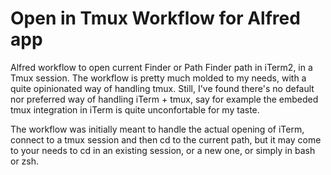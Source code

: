 # Open in Tmux Workflow for Alfred app

Alfred workflow to open current Finder or Path Finder path in iTerm2, in a Tmux session. The workflow is pretty much molded
to my needs, with a quite opinionated way of handling tmux. Still, I've found there's no default nor preferred way of
handling iTerm + tmux, say for example the embeded tmux integration in iTerm is quite unconfortable for my taste.

The workflow was initially meant to handle the actual opening of iTerm, connect to a tmux session and then cd to the
current path, but it may come to your needs to cd in an existing session, or a new one, or simply in bash or zsh.